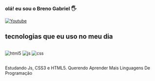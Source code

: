 
### olá! eu sou o Breno Gabriel 🖐

[![Youtube](https://img.shields.io/badge/YouTube-FF0000?style=for-the-badge&logo=youtube&logoColor=white)](https://youtube.com/c/SadiZ)


## tecnologias que eu uso no meu dia

<div style="display: inline_block"><br/>
<img aling="center" alt="html5" src="https://img.shields.io/badge/HTML5-E34F26?style=for-the-badge&logo=html5&logoColor=white"/>
<img aling="center" alt="js" src="https://img.shields.io/badge/JavaScript-F7DF1E?style=for-the-badge&logo=javascript&logoColor=black"/>
<img aling="center" alt="css" src="https://img.shields.io/badge/CSS3-1572B6?style=for-the-badge&logo=css3&logoColor=white"/>
</div><br/>

Estudando Js, CSS3 e HTML5. Querendo Aprender Mais Linguagens De Programação
